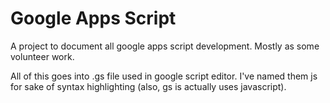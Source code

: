 # Google Apps Script

A project to document all google apps script development. Mostly as some volunteer work.


All of this goes into .gs file used in google script editor.  I've named them js for sake of syntax highlighting (also, gs is actually uses javascript).

